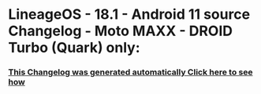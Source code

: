 LineageOS - 18.1 - Android 11 source Changelog - Moto MAXX - DROID Turbo (Quark) only:
============================================================

### [This Changelog was generated automatically Click here to see how](https://github.com/bhb27/scripts/blob/master/etc/changelog.sh)
